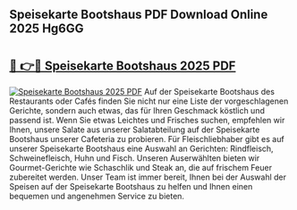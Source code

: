 ## Speisekarte Bootshaus PDF Download Online 2025 Hg6GG

# <h2><a href="http://gc8chl0.nevu.top/?p=Speisekarte+Bootshaus">🔗 👉🔴 Speisekarte Bootshaus 2025 PDF</a></h2>

[![Speisekarte Bootshaus 2025 PDF](https://i.imgur.com/dBaPXMq.png)](http://gc8chl0.nevu.top/?p=Speisekarte+Bootshaus)
Auf der Speisekarte Bootshaus des Restaurants oder Cafés finden Sie nicht nur eine Liste der vorgeschlagenen Gerichte, sondern auch etwas, das für Ihren Geschmack köstlich und passend ist. Wenn Sie etwas Leichtes und Frisches suchen, empfehlen wir Ihnen, unsere Salate aus unserer Salatabteilung auf der Speisekarte Bootshaus unserer Cafeteria zu probieren. Für Fleischliebhaber gibt es auf unserer Speisekarte Bootshaus eine Auswahl an Gerichten: Rindfleisch, Schweinefleisch, Huhn und Fisch. Unseren Auserwählten bieten wir Gourmet-Gerichte wie Schaschlik und Steak an, die auf frischem Feuer zubereitet werden. Unser Team ist immer bereit, Ihnen bei der Auswahl der Speisen auf der Speisekarte Bootshaus zu helfen und Ihnen einen bequemen und angenehmen Service zu bieten.
